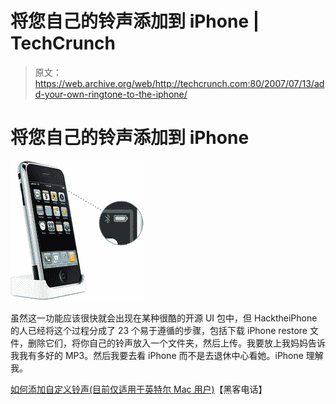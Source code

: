 # 将您自己的铃声添加到 iPhone | TechCrunch

> 原文：<https://web.archive.org/web/http://techcrunch.com:80/2007/07/13/add-your-own-ringtone-to-the-iphone/>

# 将您自己的铃声添加到 iPhone

![step1.jpg](img/7eb54c0cc8b685895b5693bc18efe6d4.png)

虽然这一功能应该很快就会出现在某种很酷的开源 UI 包中，但 HacktheiPhone 的人已经将这个过程分成了 23 个易于遵循的步骤，包括下载 iPhone restore 文件，删除它们，将你自己的铃声放入一个文件夹，然后上传。我要放上我妈妈告诉我我有多好的 MP3。然后我要去看 iPhone 而不是去退休中心看她。iPhone 理解我。

[如何添加自定义铃声(目前仅适用于英特尔 Mac 用户)](https://web.archive.org/web/20130628204750/http://www.hacktheiphone.com/iphone_ringtone_installation.html)【黑客电话】